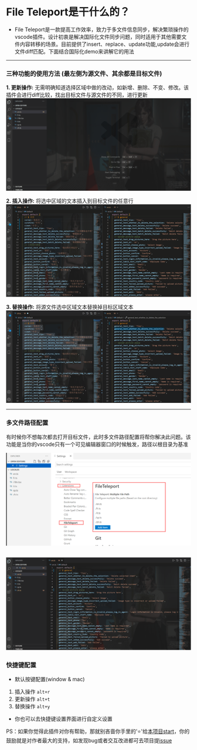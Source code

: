 # File Teleport是干什么的？

- File Teleport是一款提高工作效率，致力于多文件信息同步，解决繁琐操作的vscode插件。设计初衷是解决国际化文件同步问题，同时适用于其他需要文件内容转移的场景。目前提供了insert、replace、update功能,update会进行文件diff匹配。下面结合国际化demo来讲解它的用法

--- 

### 三种功能的使用方法  (最左侧为源文件、其余都是目标文件)

**1. 更新操作:** 无需明确知道选择区域中做的改动，如新增、删除、不变、修改。该插件会进行diff比较，找出目标文件与源文件的不同，进行更新<br/>
![update-demo](./images/update-demo.gif)

**2. 插入操作:** 将选中区域的文本插入到目标文件的任意行<br/>
![insert-demo](./images/insert-demo.gif)

**3. 替换操作:** 将源文件选中区域文本替换掉目标区域文本<br/>
![replace-demo](./images/replace-demo.gif)

----

### 多文件路径配置
 有时候你不想每次都去打开目标文件，此时多文件路径配置将帮你解决此问题。该功能是当你的vscode只有一个可见编辑器窗口的时候触发，路径以根目录为基准

![multiple-file](./images/multiple-file.png)

![multiple-file-demo](./images/multiple-file-demo.gif)
---
### 快捷键配置
- 默认按键配置(window & mac)
1. 插入操作 `alt+r`
2. 更新操作 `alt+t`
3. 替换操作 `alt+y`

- 你也可以去快捷键设置界面进行自定义设置

PS：如果你觉得此插件对你有帮助，那就别吝啬你手里的'⭐'给[本项目start](https://github.com/AKclown/file-teleport)，你的鼓励就是对作者最大的支持，如发现bug或者交互改进都可去项目提[issue](https://github.com/AKclown/file-teleport/issues)